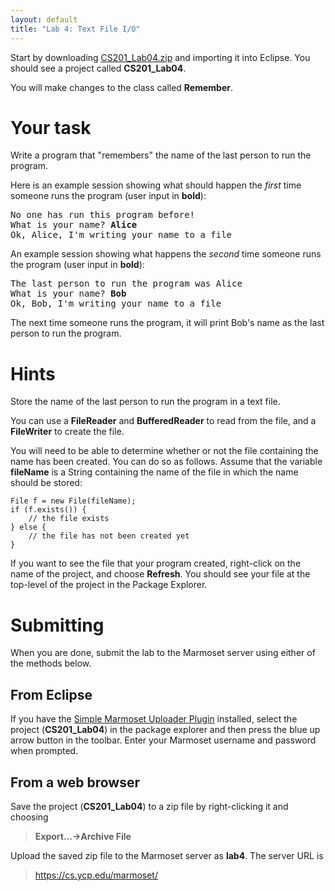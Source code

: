 ```yaml
---
layout: default
title: "Lab 4: Text File I/O"
---
```


Start by downloading [CS201\_Lab04.zip](labs/lab04.html) and importing it into Eclipse. You should see a project called **CS201\_Lab04**.

You will make changes to the class called **Remember**.

Your task
=========

Write a program that "remembers" the name of the last person to run the program.

Here is an example session showing what should happen the *first* time someone runs the program (user input in **bold**):

<pre>
No one has run this program before!
What is your name? <b>Alice</b>
Ok, Alice, I'm writing your name to a file
</pre>

An example session showing what happens the *second* time someone runs the program (user input in **bold**):

<pre>
The last person to run the program was Alice
What is your name? <b>Bob</b>
Ok, Bob, I'm writing your name to a file
</pre>

The next time someone runs the program, it will print Bob's name as the last person to run the program.

Hints
=====

Store the name of the last person to run the program in a text file.

You can use a **FileReader** and **BufferedReader** to read from the file, and a **FileWriter** to create the file.

You will need to be able to determine whether or not the file containing the name has been created. You can do so as follows. Assume that the variable **fileName** is a String containing the name of the file in which the name should be stored:

    File f = new File(fileName);
    if (f.exists()) {
        // the file exists
    } else {
        // the file has not been created yet
    }

If you want to see the file that your program created, right-click on the name of the project, and choose **Refresh**. You should see your file at the top-level of the project in the Package Explorer.

Submitting
==========

When you are done, submit the lab to the Marmoset server using either of the methods below.

From Eclipse
------------

If you have the [Simple Marmoset Uploader Plugin](../resources.html) installed, select the project (**CS201\_Lab04**) in the package explorer and then press the blue up arrow button in the toolbar. Enter your Marmoset username and password when prompted.

From a web browser
------------------

Save the project (**CS201\_Lab04**) to a zip file by right-clicking it and choosing

> **Export...&rarr;Archive File**

Upload the saved zip file to the Marmoset server as **lab4**. The server URL is

> <https://cs.ycp.edu/marmoset/>
